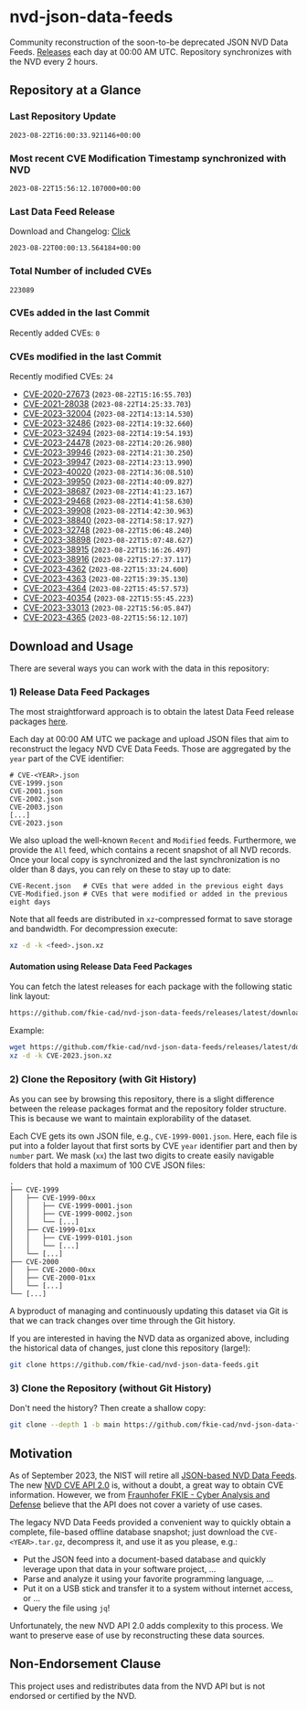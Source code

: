 # nvd-json-data-feeds

Community reconstruction of the soon-to-be deprecated JSON NVD Data Feeds. 
[Releases](https://github.com/fkie-cad/nvd-json-data-feeds/releases/latest) each day at 00:00 AM UTC.
Repository synchronizes with the NVD every 2 hours.

## Repository at a Glance

### Last Repository Update

```plain
2023-08-22T16:00:33.921146+00:00
```

### Most recent CVE Modification Timestamp synchronized with NVD

```plain
2023-08-22T15:56:12.107000+00:00
```

### Last Data Feed Release

Download and Changelog: [Click](https://github.com/fkie-cad/nvd-json-data-feeds/releases/latest)

```plain
2023-08-22T00:00:13.564184+00:00
```

### Total Number of included CVEs

```plain
223089
```

### CVEs added in the last Commit

Recently added CVEs: `0`



### CVEs modified in the last Commit

Recently modified CVEs: `24`

* [CVE-2020-27673](CVE-2020/CVE-2020-276xx/CVE-2020-27673.json) (`2023-08-22T15:16:55.703`)
* [CVE-2021-28038](CVE-2021/CVE-2021-280xx/CVE-2021-28038.json) (`2023-08-22T14:25:33.703`)
* [CVE-2023-32004](CVE-2023/CVE-2023-320xx/CVE-2023-32004.json) (`2023-08-22T14:13:14.530`)
* [CVE-2023-32486](CVE-2023/CVE-2023-324xx/CVE-2023-32486.json) (`2023-08-22T14:19:32.660`)
* [CVE-2023-32494](CVE-2023/CVE-2023-324xx/CVE-2023-32494.json) (`2023-08-22T14:19:54.193`)
* [CVE-2023-24478](CVE-2023/CVE-2023-244xx/CVE-2023-24478.json) (`2023-08-22T14:20:26.980`)
* [CVE-2023-39946](CVE-2023/CVE-2023-399xx/CVE-2023-39946.json) (`2023-08-22T14:21:30.250`)
* [CVE-2023-39947](CVE-2023/CVE-2023-399xx/CVE-2023-39947.json) (`2023-08-22T14:23:13.990`)
* [CVE-2023-40020](CVE-2023/CVE-2023-400xx/CVE-2023-40020.json) (`2023-08-22T14:36:08.510`)
* [CVE-2023-39950](CVE-2023/CVE-2023-399xx/CVE-2023-39950.json) (`2023-08-22T14:40:09.827`)
* [CVE-2023-38687](CVE-2023/CVE-2023-386xx/CVE-2023-38687.json) (`2023-08-22T14:41:23.167`)
* [CVE-2023-29468](CVE-2023/CVE-2023-294xx/CVE-2023-29468.json) (`2023-08-22T14:41:58.630`)
* [CVE-2023-39908](CVE-2023/CVE-2023-399xx/CVE-2023-39908.json) (`2023-08-22T14:42:30.963`)
* [CVE-2023-38840](CVE-2023/CVE-2023-388xx/CVE-2023-38840.json) (`2023-08-22T14:58:17.927`)
* [CVE-2023-32748](CVE-2023/CVE-2023-327xx/CVE-2023-32748.json) (`2023-08-22T15:06:48.240`)
* [CVE-2023-38898](CVE-2023/CVE-2023-388xx/CVE-2023-38898.json) (`2023-08-22T15:07:48.627`)
* [CVE-2023-38915](CVE-2023/CVE-2023-389xx/CVE-2023-38915.json) (`2023-08-22T15:16:26.497`)
* [CVE-2023-38916](CVE-2023/CVE-2023-389xx/CVE-2023-38916.json) (`2023-08-22T15:27:37.117`)
* [CVE-2023-4362](CVE-2023/CVE-2023-43xx/CVE-2023-4362.json) (`2023-08-22T15:33:24.600`)
* [CVE-2023-4363](CVE-2023/CVE-2023-43xx/CVE-2023-4363.json) (`2023-08-22T15:39:35.130`)
* [CVE-2023-4364](CVE-2023/CVE-2023-43xx/CVE-2023-4364.json) (`2023-08-22T15:45:57.573`)
* [CVE-2023-40354](CVE-2023/CVE-2023-403xx/CVE-2023-40354.json) (`2023-08-22T15:55:45.223`)
* [CVE-2023-33013](CVE-2023/CVE-2023-330xx/CVE-2023-33013.json) (`2023-08-22T15:56:05.847`)
* [CVE-2023-4365](CVE-2023/CVE-2023-43xx/CVE-2023-4365.json) (`2023-08-22T15:56:12.107`)


## Download and Usage

There are several ways you can work with the data in this repository:

### 1) Release Data Feed Packages

The most straightforward approach is to obtain the latest Data Feed release packages [here](https://github.com/fkie-cad/nvd-json-data-feeds/releases/latest).

Each day at 00:00 AM UTC we package and upload JSON files that aim to reconstruct the legacy NVD CVE Data Feeds.
Those are aggregated by the `year` part of the CVE identifier:

```
# CVE-<YEAR>.json
CVE-1999.json
CVE-2001.json
CVE-2002.json
CVE-2003.json
[...]
CVE-2023.json
```

We also upload the well-known `Recent` and `Modified` feeds.
Furthermore, we provide the `All` feed, which contains a recent snapshot of all NVD records.
Once your local copy is synchronized and the last synchronization is no older than 8 days, you can rely on these to stay up to date:

```plain
CVE-Recent.json   # CVEs that were added in the previous eight days
CVE-Modified.json # CVEs that were modified or added in the previous eight days
```

Note that all feeds are distributed in `xz`-compressed format to save storage and bandwidth.
For decompression execute:

```sh
xz -d -k <feed>.json.xz
```


#### Automation using Release Data Feed Packages

You can fetch the latest releases for each package with the following static link layout:

```sh
https://github.com/fkie-cad/nvd-json-data-feeds/releases/latest/download/CVE-<YEAR>.json.xz
```

Example:

```sh
wget https://github.com/fkie-cad/nvd-json-data-feeds/releases/latest/download/CVE-2023.json.xz
xz -d -k CVE-2023.json.xz
```

### 2) Clone the Repository (with Git History)

As you can see by browsing this repository, there is a slight difference between the release packages format and the repository folder structure.
This is because we want to maintain explorability of the dataset.

Each CVE gets its own JSON file, e.g., `CVE-1999-0001.json`.
Here, each file is put into a folder layout that first sorts by CVE `year` identifier part and then by `number` part.
We mask (`xx`) the last two digits to create easily navigable folders that hold a maximum of 100 CVE JSON files:

```plain
.
├── CVE-1999
│   ├── CVE-1999-00xx
│   │   ├── CVE-1999-0001.json
│   │   ├── CVE-1999-0002.json
│   │   └── [...]
│   ├── CVE-1999-01xx
│   │   ├── CVE-1999-0101.json
│   │   └── [...]
│   └── [...]
├── CVE-2000
│   ├── CVE-2000-00xx
│   ├── CVE-2000-01xx
│   └── [...]
└── [...]
```

A byproduct of managing and continuously updating this dataset via Git is that we can track changes over time through the Git history.

If you are interested in having the NVD data as organized above, including the historical data of changes, just clone this repository (large!):

```sh
git clone https://github.com/fkie-cad/nvd-json-data-feeds.git
```

### 3) Clone the Repository (without Git History)

Don't need the history? Then create a shallow copy:

```sh
git clone --depth 1 -b main https://github.com/fkie-cad/nvd-json-data-feeds.git
```

## Motivation

As of September 2023, the NIST will retire all [JSON-based NVD Data Feeds](https://nvd.nist.gov/vuln/data-feeds#divRetirementBanner-1).
The new [NVD CVE API 2.0](https://nvd.nist.gov/developers/vulnerabilities) is, without a doubt, a great way to obtain CVE information.
However, we from [Fraunhofer FKIE - Cyber Analysis and Defense](https://www.fkie.fraunhofer.de/en/departments/cad.html) believe that the API does not cover a variety of use cases.

The legacy NVD Data Feeds provided a convenient way to quickly obtain a complete, file-based offline database snapshot; just download the `CVE-<YEAR>.tar.gz`, decompress it, and use it as you please, e.g.:

* Put the JSON feed into a document-based database and quickly leverage upon that data in your software project, ...
* Parse and analyze it using your favorite programming language, ...
* Put it on a USB stick and transfer it to a system without internet access, or ...
* Query the file using `jq`!

Unfortunately, the new NVD API 2.0 adds complexity to this process.
We want to preserve ease of use by reconstructing these data sources.

## Non-Endorsement Clause

This project uses and redistributes data from the NVD API but is not endorsed or certified by the NVD.